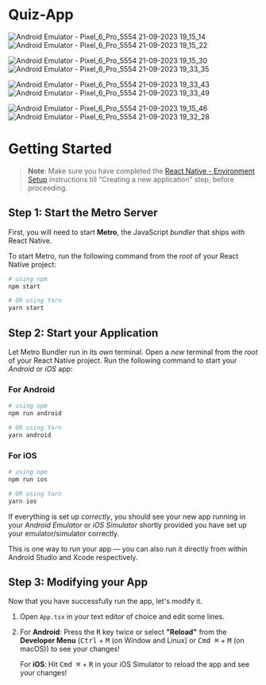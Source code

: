 # Quiz-App 

![Android Emulator - Pixel_6_Pro_5554 21-09-2023 19_15_14](https://github.com/spraveensundar/Quiz-App-React-Native/assets/131776093/1fc60e38-a72a-4d6c-9c4a-9c15d595ab57)                                           ![Android Emulator - Pixel_6_Pro_5554 21-09-2023 19_15_22](https://github.com/spraveensundar/Quiz-App-React-Native/assets/131776093/b616be06-d3b8-4934-bd63-8be63f60289f)




![Android Emulator - Pixel_6_Pro_5554 21-09-2023 19_15_30](https://github.com/spraveensundar/Quiz-App-React-Native/assets/131776093/18cf08fd-68ad-423c-a442-06c9284678b6)                                           ![Android Emulator - Pixel_6_Pro_5554 21-09-2023 19_33_35](https://github.com/spraveensundar/Quiz-App-React-Native/assets/131776093/305054f1-e368-4733-aa65-a74a6ffa9c11)




![Android Emulator - Pixel_6_Pro_5554 21-09-2023 19_33_43](https://github.com/spraveensundar/Quiz-App-React-Native/assets/131776093/fa2e1dbb-fda1-438b-b92d-4cb09bc889f7)                                           ![Android Emulator - Pixel_6_Pro_5554 21-09-2023 19_33_49](https://github.com/spraveensundar/Quiz-App-React-Native/assets/131776093/0fd0b3dc-20de-4bbd-bba8-903a9ad56ed7)




![Android Emulator - Pixel_6_Pro_5554 21-09-2023 19_15_46](https://github.com/spraveensundar/Quiz-App-React-Native/assets/131776093/0f0e493d-3346-4bb2-ae23-f00d61fae593)                                   ![Android Emulator - Pixel_6_Pro_5554 21-09-2023 19_32_28](https://github.com/spraveensundar/Quiz-App-React-Native/assets/131776093/f22c18e9-fed6-4ca5-883f-3147a9de4047)







# Getting Started

>**Note**: Make sure you have completed the [React Native - Environment Setup](https://reactnative.dev/docs/environment-setup) instructions till "Creating a new application" step, before proceeding.

## Step 1: Start the Metro Server

First, you will need to start **Metro**, the JavaScript _bundler_ that ships _with_ React Native.

To start Metro, run the following command from the _root_ of your React Native project:

```bash
# using npm
npm start

# OR using Yarn
yarn start
```

## Step 2: Start your Application

Let Metro Bundler run in its _own_ terminal. Open a _new_ terminal from the _root_ of your React Native project. Run the following command to start your _Android_ or _iOS_ app:

### For Android

```bash
# using npm
npm run android

# OR using Yarn
yarn android
```

### For iOS

```bash
# using npm
npm run ios

# OR using Yarn
yarn ios
```

If everything is set up _correctly_, you should see your new app running in your _Android Emulator_ or _iOS Simulator_ shortly provided you have set up your emulator/simulator correctly.

This is one way to run your app — you can also run it directly from within Android Studio and Xcode respectively.

## Step 3: Modifying your App

Now that you have successfully run the app, let's modify it.

1. Open `App.tsx` in your text editor of choice and edit some lines.
2. For **Android**: Press the <kbd>R</kbd> key twice or select **"Reload"** from the **Developer Menu** (<kbd>Ctrl</kbd> + <kbd>M</kbd> (on Window and Linux) or <kbd>Cmd ⌘</kbd> + <kbd>M</kbd> (on macOS)) to see your changes!

   For **iOS**: Hit <kbd>Cmd ⌘</kbd> + <kbd>R</kbd> in your iOS Simulator to reload the app and see your changes!






























